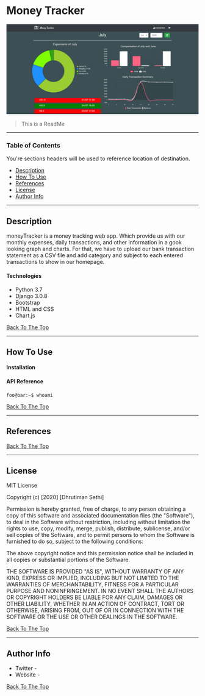 # Money Tracker 

![Project Image](static/images/moneyTrackerHomePage.png?raw=true "Home Page")

> This is a ReadMe

---

### Table of Contents
You're sections headers will be used to reference location of destination.

- [Description](#description)
- [How To Use](#how-to-use)
- [References](#references)
- [License](#license)
- [Author Info](#author-info)

---

## Description
moneyTracker is a money tracking web app. Which provide us with our monthly expenses, daily transactions, and other information in a gook looking graph and charts. For that, we have to upload our bank transaction statement as a CSV file and add category and subject to each entered transactions to show in our homepage.

#### Technologies

- Python 3.7
- Django 3.0.8
- Bootstrap
- HTML and CSS
- Chart.js

[Back To The Top](#Money-Tracker )

---

## How To Use

#### Installation



#### API Reference

```console
foo@bar:~$ whoami
```
[Back To The Top](#Money-Tracker )

---

## References
[Back To The Top](#Money-Tracker )

---

## License

MIT License

Copyright (c) [2020] [Dhrutiman Sethi]

Permission is hereby granted, free of charge, to any person obtaining a copy
of this software and associated documentation files (the "Software"), to deal
in the Software without restriction, including without limitation the rights
to use, copy, modify, merge, publish, distribute, sublicense, and/or sell
copies of the Software, and to permit persons to whom the Software is
furnished to do so, subject to the following conditions:

The above copyright notice and this permission notice shall be included in all
copies or substantial portions of the Software.

THE SOFTWARE IS PROVIDED "AS IS", WITHOUT WARRANTY OF ANY KIND, EXPRESS OR
IMPLIED, INCLUDING BUT NOT LIMITED TO THE WARRANTIES OF MERCHANTABILITY,
FITNESS FOR A PARTICULAR PURPOSE AND NONINFRINGEMENT. IN NO EVENT SHALL THE
AUTHORS OR COPYRIGHT HOLDERS BE LIABLE FOR ANY CLAIM, DAMAGES OR OTHER
LIABILITY, WHETHER IN AN ACTION OF CONTRACT, TORT OR OTHERWISE, ARISING FROM,
OUT OF OR IN CONNECTION WITH THE SOFTWARE OR THE USE OR OTHER DEALINGS IN THE
SOFTWARE.

[Back To The Top](#Money-Tracker )

---

## Author Info

- Twitter - 
- Website - 

[Back To The Top](#Money-Tracker )
